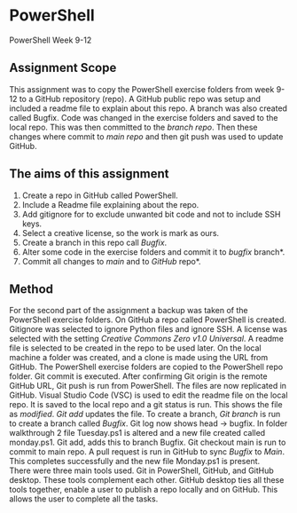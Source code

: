 # PowerShell
PowerShell Week 9-12
## Assignment Scope
This assignment was to copy the PowerShell exercise folders from week 9-12 to a GitHub repository (repo). A GitHub public repo was setup and included a readme file to explain about this repo. A branch was also created called Bugfix. Code was changed in the exercise folders and saved to the local repo. This was then committed to the *branch repo*. Then these changes where commit to *main repo* and then git push was used to update GitHub.     
## The aims of this assignment 
1. Create a repo in GitHub called PowerShell.
2. Include a Readme file explaining about the repo.
3. Add gitignore for to exclude unwanted bit code and not to include SSH keys.
4. Select a creative license, so the work is mark as ours.
5. Create a branch in this repo call *Bugfix*.
6. Alter some code in the exercise folders and commit it to *bugfix* branch*.
7. Commit all changes to *main* and to *GitHub* repo*. 
## Method  #
For the second part of the assignment a backup was taken of the PowerShell exercise folders. On GitHub a repo called PowerShell is created. Gitignore was selected to ignore Python files and ignore SSH. A license was selected with the setting *Creative Commons Zero v1.0 Universal*. A readme file is selected to be created in the repo to be used later. On the local machine a folder was created, and a clone is made using the URL from GitHub. The PowerShell exercise folders are copied to the PowerShell repo folder. Git commit is executed. After confirming Git origin is the remote GitHub URL, Git push is run from PowerShell. The files are now replicated in GitHub. Visual Studio Code (VSC) is used to edit the readme file on the local repo. It is saved to the local repo and a git status is run. This shows the file as *modified*. *Git add* updates the file. To create a branch, *Git branch* is run to create a branch called *Bugfix*.  Git log now shows head -> bugfix. In folder walkthrough 2 file Tuesday.ps1 is altered and a new file created called monday.ps1. Git add, adds this to branch Bugfix. Git checkout main is run to commit to main repo. A pull request is run in GitHub to sync *Bugfix* to *Main*. This completes successfully and the new file Monday.ps1 is present.  
There were three main tools used. Git in PowerShell, GitHub, and GitHub desktop. These tools complement each other. GitHub desktop ties all these tools together, enable a user to publish a repo locally and on GitHub. This allows the user to complete all the tasks.   



